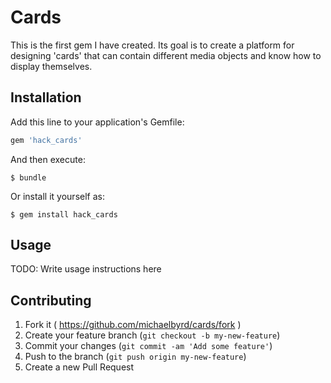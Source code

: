# Cards

This is the first gem I have created.  Its goal is to create a platform for
designing 'cards' that can contain different media objects and know how to
display themselves.

## Installation

Add this line to your application's Gemfile:

```ruby
gem 'hack_cards'
```

And then execute:

    $ bundle

Or install it yourself as:

    $ gem install hack_cards

## Usage

TODO: Write usage instructions here

## Contributing

1. Fork it ( https://github.com/michaelbyrd/cards/fork )
2. Create your feature branch (`git checkout -b my-new-feature`)
3. Commit your changes (`git commit -am 'Add some feature'`)
4. Push to the branch (`git push origin my-new-feature`)
5. Create a new Pull Request
